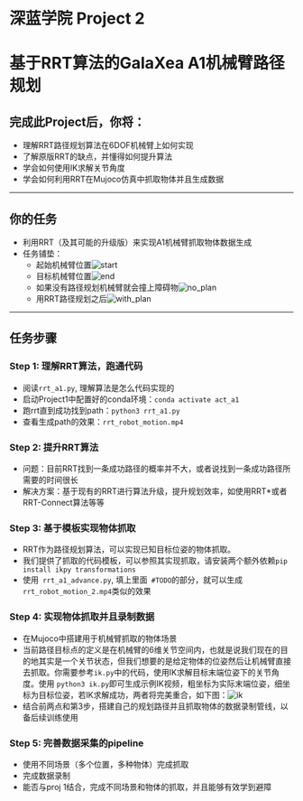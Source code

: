 # 深蓝学院 Project 2 
# 基于RRT算法的GalaXea A1机械臂路径规划

## 完成此Project后，你将：

- 理解RRT路径规划算法在6DOF机械臂上如何实现
- 了解原版RRT的缺点，并懂得如何提升算法
- 学会如何使用IK求解关节角度
- 学会如何利用RRT在Mujoco仿真中抓取物体并且生成数据

---

## 你的任务

- 利用RRT（及其可能的升级版）来实现A1机械臂抓取物体数据生成
- 任务铺垫：
  - 起始机械臂位置![start](/media/start.png)
  - 目标机械臂位置![end](/media/end.png)
  - 如果没有路径规划机械臂就会撞上障碍物![no_plan](/media/no_plan.gif)
  - 用RRT路径规划之后![with_plan](/media/with_plan.gif)

---

## 任务步骤

### Step 1: 理解RRT算法，跑通代码
- 阅读`rrt_a1.py`, 理解算法是怎么代码实现的
- 启动Project1中配置好的conda环境：`conda activate act_a1`
- 跑rrt直到成功找到path：`python3 rrt_a1.py`
- 查看生成path的效果：`rrt_robot_motion.mp4`

### Step 2: 提升RRT算法 
- 问题：目前RRT找到一条成功路径的概率并不大，或者说找到一条成功路径所需要的时间很长
- 解决方案：基于现有的RRT进行算法升级，提升规划效率，如使用RRT*或者RRT-Connect算法等等

### Step 3: 基于模板实现物体抓取
- RRT作为路径规划算法，可以实现已知目标位姿的物体抓取。
- 我们提供了抓取的代码模板，可以参照其实现抓取，请安装两个额外依赖`pip install ikpy transformations` 
- 使用` rrt_a1_advance.py`, 填上里面` #TODO`的部分，就可以生成 `rrt_robot_motion_2.mp4`类似的效果

### Step 4: 实现物体抓取并且录制数据
- 在Mujoco中搭建用于机械臂抓取的物体场景
- 当前路径目标点的定义是在机械臂的6维关节空间内，也就是说我们现在的目的地其实是一个关节状态，但我们想要的是给定物体的位姿然后让机械臂直接去抓取。你需要参考`ik.py`中的代码，使用IK求解目标末端位姿下的关节角度。使用 `python3 ik.py`即可生成示例IK视频，粗坐标为实际末端位姿，细坐标为目标位姿，若IK求解成功，两者将完美重合，如下图：![ik](/media/ik.gif)
- 结合前两点和第3步，搭建自己的规划路径并且抓取物体的数据录制管线，以备后续训练使用

### Step 5: 完善数据采集的pipeline
- 使用不同场景（多个位置，多种物体）完成抓取
- 完成数据录制
- 能否与proj 1结合，完成不同场景和物体的抓取，并且能够有效学到避障